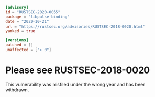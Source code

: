 ```toml
[advisory]
id = "RUSTSEC-2020-0055"
package = "libpulse-binding"
date = "2020-10-21"
url = "https://rustsec.org/advisories/RUSTSEC-2018-0020.html"
yanked = true

[versions]
patched = []
unaffected = ["> 0"]
```

# Please see RUSTSEC-2018-0020

This vulnerability was misfiled under the wrong year and has been withdrawn.
